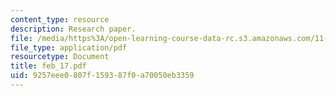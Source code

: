 ```yaml
---
content_type: resource
description: Research paper.
file: /media/https%3A/open-learning-course-data-rc.s3.amazonaws.com/11-946-planning-in-transition-economies-for-growth-and-equity-spring-2004/9257eee0807f159387f0a70050eb3359_feb_17.pdf
file_type: application/pdf
resourcetype: Document
title: feb_17.pdf
uid: 9257eee0-807f-1593-87f0-a70050eb3359
---
```

